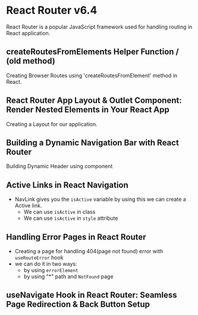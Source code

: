 # React Router v6.4

React Router is a popular JavaScript framework used for handling routing in React application.

## createRoutesFromElements Helper Function / (old method)

Creating Browser Routes using 'createRoutesFromElement' method in React.

## React Router App Layout & Outlet Component: Render Nested Elements in Your React App

Creating a Layout for our application.

## Building a Dynamic Navigation Bar with React Router

Building Dynamic Header using <NavLink/> component

## Active Links in React Navigation

- NavLink gives you the `isActive` variable by using this we can create a Active link.
    - We can use `isActive` in class
    - We can use `isActive` in `style` attribute

## Handling Error Pages in React Router

- Creating a page for handling 404(page not found) error with `useRouteError` hook
- we can do it in two ways:
    - by using `errorElement`
    - by using "*" path and `NotFound` page

## useNavigate Hook in React Router: Seamless Page Redirection & Back Button Setup
